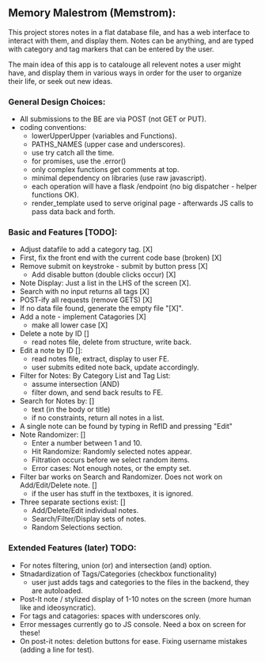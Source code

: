 ## Memory Malestrom (Memstrom):

This project stores notes in a flat database file, and has a web interface to
interact with them, and display them.  Notes can be anything, and are typed with
category and tag markers that can be entered by the user.

The main idea of this app is to catalouge all relevent notes a user might have,
and display them in various ways in order for the user to organize their life,
or seek out new ideas.

### General Design Choices:
- All submissions to the BE are via POST (not GET or PUT).
- coding conventions:
    - lowerUpperUpper (variables and Functions).
    - PATHS_NAMES (upper case and underscores).
    - use try catch all the time.
    - for promises, use the .error()
    - only complex functions get comments at top.
    - minimal dependency on libraries (use raw javascript).
    - each operation will have a flask /endpoint (no big dispatcher - helper functions OK).
    - render_template used to serve original page - afterwards JS calls to pass data back and forth.


### Basic and Features [TODO]:
- Adjust datafile to add a category tag. [X]
- First, fix the front end with the current code base (broken) [X]
- Remove submit on keystroke - submit by button press [X]
    - Add disable button (double clicks occur) [X]
- Note Display: Just a list in the LHS of the screen [X].
- Search with no input returns all tags [X]
- POST-ify all requests (remove GETS) [X]
- If no data file found, generate the empty file "[X]".
- Add a note - implement Catagories [X]
    - make all lower case [X]
- Delete a note by ID []
    - read notes file, delete from structure, write back.
- Edit a note by ID []:
    - read notes file, extract, display to user FE.
    - user submits edited note back, update accordingly.
- Filter for Notes: By Category List and Tag List:
    - assume intersection (AND)
    - filter down, and send back results to FE.
- Search for Notes by: []
    - text (in the body or title)
    - if no constraints, return all notes in a list.
- A single note can be found by typing in RefID and pressing "Edit"
- Note Randomizer: []
    - Enter a number between 1 and 10.
    - Hit Randomize: Randomly selected notes appear.
    - Filtration occurs before we select random items.
    - Error cases: Not enough notes, or the empty set.
- Filter bar works on Search and Randomizer. Does not work on Add/Edit/Delete note. []
    - if the user has stuff in the textboxes, it is ignored.
- Three separate sections exist: [] 
    - Add/Delete/Edit individual notes.
    - Search/Filter/Display sets of notes.
    - Random Selections section.

### Extended Features (later) TODO:
- For notes filtering, union (or) and intersection (and) option.
- Stnadardization of Tags/Categories (checkbox functionality)
    - user just adds tags and categories to the files in the backend, they are autoloaded.
- Post-It note / stylized display of 1-10 notes on the screen (more human like and ideosyncratic).
- For tags and catagories: spaces with underscores only.
- Error messages currently go to JS console. Need a box on screen for these!
- On post-it notes: deletion buttons for ease.
Fixing username mistakes (adding a line for test).